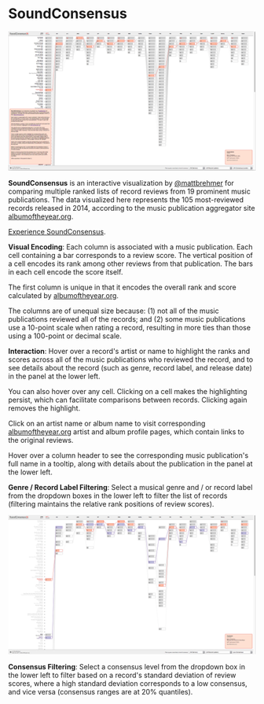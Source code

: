 SoundConsensus
========
![SoundConsensus](screenshots/14.12.28-about-panel.png "SoundConsensus")

__SoundConsensus__ is an interactive visualization by [@mattbrehmer](https://twitter.com/mattbrehmer) for comparing multiple ranked lists of record reviews from 19 prominent music publications. The data visualized here represents the 105 most-reviewed records released in 2014, according to the music publication aggregator site [albumoftheyear.org](http://www.albumoftheyear.org/ratings/overall/2014/15).

[Experience SoundConsensus](http://mattbrehmer.github.io/SoundConsensus/app/).

__Visual Encoding__: Each column is associated with a music publication. Each cell containing a bar corresponds to a review score. The vertical position of a cell encodes its rank among other reviews from that publication. The bars in each cell encode the score itself.

The first column is unique in that it encodes the overall rank and score calculated by [albumoftheyear.org](http://www.albumoftheyear.org/ratings/overall/2014/15). 

The columns are of unequal size because: (1) not all of the music publications reviewed all of the records; and (2) some music publications use a 10-point scale when rating a record, resulting in more ties than those using a 100-point or decimal scale. 

__Interaction__: Hover over a record's artist or name to highlight the ranks and scores across all of the music publications who reviewed the record, and to see details about the record (such as genre, record label, and release date) in the panel at the lower left. 

You can also hover over any cell. Clicking on a cell makes the highlighting persist, which can facilitate comparisons between records. Clicking again removes the highlight. 

Click on an artist name or album name to visit corresponding [albumoftheyear.org](http://www.albumoftheyear.org/) artist and album profile pages, which contain links to the original reviews. 

Hover over a column header to see the corresponding music publication's full name in a tooltip, along with details about the publication in the panel at the lower left. 

__Genre / Record Label Filtering__: Select a musical genre and / or record label from the dropdown boxes in the lower left to filter the list of records (filtering maintains the relative rank positions of review scores). 

![SoundConsensus](screenshots/14.12.28-consensus-filtering.png "SoundConsensus")

__Consensus Filtering__: Select a consensus level from the dropdown box in the lower left to filter based on a record's standard deviation of review scores, where a high standard deviation corresponds to a low consensus, and vice versa (consensus ranges are at 20% quantiles).
